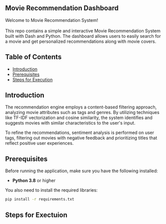 ## Movie Recommendation Dashboard<br>
Welcome to Movie Recommendation System!<br><br>
This repo contains a simple and interactive Movie Recommendation System built with Dash and Python. The dashboard allows users to easily search for a movie and get personalized recommendations along with movie covers.


## Table of Contents
- [Introduction](#introduction)
- [Prerequisites](#prerequisites)
- [Steps for Execution](#steps-for-execution)


## Introduction<br>

The recommendation engine employs a content-based filtering approach, analyzing movie attributes such as tags and genres. By utilizing techniques like TF-IDF vectorization and cosine similarity, the system identifies and suggests movies with similar characteristics to the user's input. <br>

To refine the recommendations, sentiment analysis is performed on user tags, filtering out movies with negative feedback and prioritizing titles that reflect positive user experiences.


## Prerequisites<br>

Before running the application, make sure you have the following installed:

- **Python 3.8** or higher

You also need to install the required libraries:

```bash
pip install -r requirements.txt
```

## Steps for Exectuion<br>

